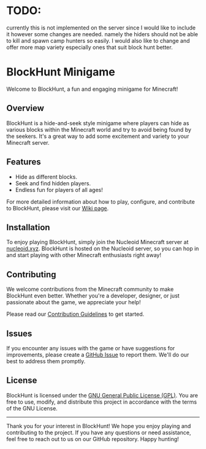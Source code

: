 # TODO:
currently this is not implemented on the server since I would like to include it however some changes are needed. namely the hiders should not be able to kill and spawn camp hunters so easily. I would also like to change and offer more map variety especially ones that suit block hunt better.

# BlockHunt Minigame

Welcome to BlockHunt, a fun and engaging minigame for Minecraft! 

## Overview

BlockHunt is a hide-and-seek style minigame where players can hide as various blocks within the Minecraft world and try to avoid being found by the seekers. It's a great way to add some excitement and variety to your Minecraft server.

## Features

- Hide as different blocks.
- Seek and find hidden players.
- Endless fun for players of all ages!

For more detailed information about how to play, configure, and contribute to BlockHunt, please visit our [Wiki page](https://github.com/NucleoidMC/BlockHunt/wiki).

## Installation

To enjoy playing BlockHunt, simply join the Nucleoid Minecraft server at [nucleoid.xyz](https://nucleoid.xyz). BlockHunt is hosted on the Nucleoid server, so you can hop in and start playing with other Minecraft enthusiasts right away!

## Contributing

We welcome contributions from the Minecraft community to make BlockHunt even better. Whether you're a developer, designer, or just passionate about the game, we appreciate your help!

Please read our [Contribution Guidelines](https://github.com/NucleoidMC/BlockHunt/wiki) to get started.

## Issues

If you encounter any issues with the game or have suggestions for improvements, please create a [GitHub Issue](https://github.com/NucleoidMC/BlockHunt/issues) to report them. We'll do our best to address them promptly.

## License

BlockHunt is licensed under the [GNU General Public License (GPL)](LICENSE). You are free to use, modify, and distribute this project in accordance with the terms of the GNU License.

---

Thank you for your interest in BlockHunt! We hope you enjoy playing and contributing to the project. If you have any questions or need assistance, feel free to reach out to us on our GitHub repository. Happy hunting!


